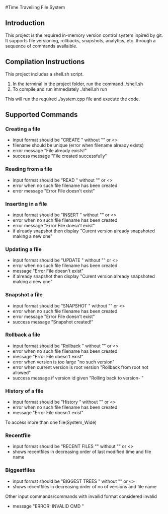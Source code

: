 #Time Travelling File System

## Introduction

This project is the required in-memory version control system inpired by git. It supports file versioning, rollbacks, snapshots, analytics, etc. through a sequence of commands availaible.

## Compilation Instructions
This project includes a shell.sh script.
1. In the terminal in the project folder, run the command
./shell.sh
2. To compile and run immediately
./shell.sh run

This will run the required ./system.cpp file and execute the code.


## Supported Commands

### Creating a file 
- input format should be "CREATE <filename>" without "" or <>
- filename should be unique (error when filename already exists)
- error message "File already exists!"
- success message "File <filename> created successfully"

### Reading from a file
- input format should be "READ <filename>" without "" or <>
- error when no such file filename has been created 
- error message "Error File doesn't exist"


### Inserting in a file
- input format should be "INSERT <filename> <content>" without "" or <>
- error when no such file filename has been created 
- error message "Error File doesn't exist"
- if already snapshot then display "Curent version already snapshoted making a new one"

### Updating a file 
- input format should be "UPDATE <filename> <content>" without "" or <>
- error when no such file filename has been created 
- message "Error File doesn't exist"
- if already snapshot then display "Curent version already snapshoted making a new one"


### Snapshot a file
- input format should be "SNAPSHOT <filename> <message>" without "" or <>
- error when no such file filename has been created 
- error message "Error File doesn't exist"
- success message "Snapshot created!"

### Rollback a file
- input format should be "Rollback <filename> <version>" without "" or <>
- error when no such file filename has been created 
- message "Error File doesn't exist"
- error when version is too large "no such version"
- error when current version is root version "Rollback from root not allowed" 
- success message if version id given "Rolling back to version- <version>"

### History of a file 
- input format should be "History <filename>" without "" or <>
- error when no such file filename has been created 
- message "Error File doesn't exist"

To access more than one file(System_Wide)

### Recentfile
- input format should be "RECENT FILES "<num>" without "" or <>
- shows recentfiles in decreasing order of last modified time and file name

### Biggestfiles
- input format should be "BIGGEST TREES <num> " without "" or <>
- shows recentfiles in decreasing order of no of versions and file name



Other input commands/commands with invailid format considered invalid
- message "ERROR: INVALID CMD <COMMAND>"

